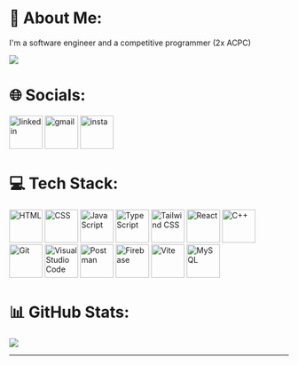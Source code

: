 # 💫 About Me:
I'm a software engineer and a competitive programmer (2x ACPC)

[![](https://visitcount.itsvg.in/api?id=Yusef-Ahmed&icon=0&color=0)](https://visitcount.itsvg.in)

# 🌐 Socials:	
<div>
	<a href="https://linkedin.com/in/yussif-ahmed"><img width="60" src="https://skillicons.dev/icons?i=linkedin" alt="linkedin"/><a/>
	<a href="mailto:yousseffcai@gmail.com"><img width="60" src="https://skillicons.dev/icons?i=gmail" alt="gmail"/><a/>
	<a href="https://instagram.com/yousef.a.saad"><img width="60" src="https://skillicons.dev/icons?i=instagram" alt="insta"/><a/>
</div>
 
# 💻 Tech Stack:
<div >
	<img width="60" src="https://skillicons.dev/icons?i=html" alt="HTML" title="HTML"/>
	<img width="60" src="https://skillicons.dev/icons?i=css" alt="CSS" title="CSS"/>
	<img width="60" src="https://skillicons.dev/icons?i=js" alt="JavaScript" title="JavaScript"/>
	<img width="60" src="https://skillicons.dev/icons?i=typescript" alt="TypeScript" title="TypeScript"/>
	<img width="60" src="https://skillicons.dev/icons?i=tailwind" alt="Tailwind CSS" title="Tailwind CSS"/>
	<img width="60" src="https://skillicons.dev/icons?i=react" alt="React" title="React"/>
	<img width="60" src="https://skillicons.dev/icons?i=cpp" alt="C++" title="C++"/>
	<img width="60" src="https://skillicons.dev/icons?i=git" alt="Git" title="Git"/>
	<img width="60" src="https://skillicons.dev/icons?i=vscode" alt="Visual Studio Code" title="Visual Studio Code"/>
	<img width="60" src="https://skillicons.dev/icons?i=postman" alt="Postman" title="Postman"/>
	<img width="60" src="https://skillicons.dev/icons?i=firebase" alt="Firebase" title="Firebase"/>
	<img width="60" src="https://skillicons.dev/icons?i=vite" alt="Vite" title="Vite"/>
	<img width="60" src="https://skillicons.dev/icons?i=mysql" alt="MySQL" title="MySQL"/>
</div>

# 📊 GitHub Stats:
![](https://github-readme-stats.vercel.app/api/top-langs/?username=Yusef-Ahmed&theme=dark&hide_border=false&include_all_commits=true&count_private=true&layout=compact)

---

<!-- Proudly created with GPRM ( https://gprm.itsvg.in ) -->
